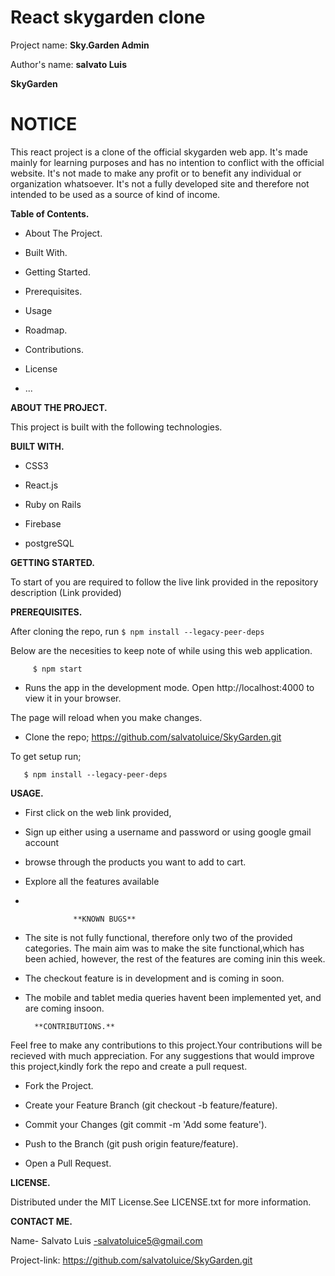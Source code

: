 # React skygarden clone

Project name: **Sky.Garden Admin**

Author's name: **salvato Luis**




**SkyGarden**
# NOTICE

This react project is a clone of the official skygarden web app. It's made mainly for learning purposes and has no intention to conflict with the official website. It's not made to make any profit or to benefit any individual or organization whatsoever.
It's not a fully developed site and therefore not intended to be used as a source of kind of income.

**Table of Contents.**
* About The Project.

* Built With.

* Getting Started.

* Prerequisites.

* Usage

* Roadmap.

* Contributions.

* License

* ...

**ABOUT THE PROJECT.**

This project is built with the following technologies.

**BUILT WITH.**

* CSS3

* React.js

* Ruby on Rails

* Firebase

* postgreSQL

**GETTING STARTED.**

To start of you are required to follow the live link provided in the repository description (Link provided)

**PREREQUISITES.**

After cloning the repo, run `$ npm install --legacy-peer-deps`

Below are the necesities to keep note of while using this web application.

         $ npm start 

* Runs the app in the development mode.
Open http://localhost:4000 to view it in your browser.

The page will reload when you make changes.

       


 * Clone the repo;
https://github.com/salvatoluice/SkyGarden.git

  To get setup run;

     
       $ npm install --legacy-peer-deps
        
    
    
   
**USAGE.**
* First click on the web link provided,

* Sign up either using a username and password or using google gmail account

* browse through the products you want to add to cart.

* Explore all the features available

* 




                  **KNOWN BUGS**
 * The site is not fully functional, therefore only two of the provided categories. The main aim was to make the site functional,which has been achied, however, the rest of the features are coming inin this week.
 * The checkout feature is in development and is coming in soon.
* The mobile and tablet media queries havent been implemented yet, and are coming insoon.



    
        **CONTRIBUTIONS.**

Feel free to make any contributions to this project.Your contributions will be recieved with much appreciation. For any suggestions that would improve this project,kindly fork the repo and create a pull request.

* Fork the Project.

* Create your Feature Branch (git checkout -b feature/feature).

* Commit your Changes (git commit -m 'Add some feature').

* Push to the Branch (git push origin feature/feature).

* Open a Pull Request.

**LICENSE.**

Distributed under the MIT License.See LICENSE.txt for more information.


**CONTACT ME.**

Name- Salvato Luis -salvatoluice5@gmail.com

Project-link: https://github.com/salvatoluice/SkyGarden.git


